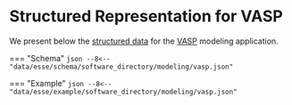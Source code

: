 # Structured Representation for VASP

We present below the [structured data](../../../data-structured/overview.md) for the [VASP](overview.md) modeling application.

=== "Schema"
    ``` json
    --8<-- "data/esse/schema/software_directory/modeling/vasp.json"
    ```

=== "Example"
    ``` json
    --8<-- "data/esse/example/software_directory/modeling/vasp.json"
    ```
